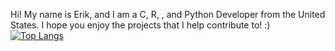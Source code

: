 Hi! My name is Erik, and 
I am a C, R, <also HTML but not really>, and Python Developer from the United States. I hope you enjoy the projects that I help contribute to! :)
[![Top Langs](https://github-readme-stats.vercel.app/api/top-langs/?username=norse-horse&layout=compact)](https://github.com/anuraghazra/github-readme-stats)
